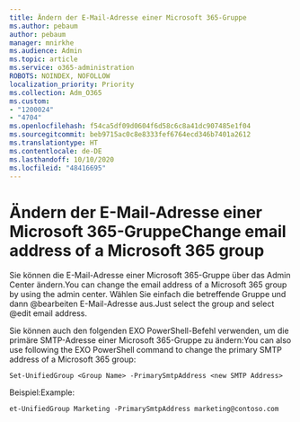 ```yaml
---
title: Ändern der E-Mail-Adresse einer Microsoft 365-Gruppe
ms.author: pebaum
author: pebaum
manager: mnirkhe
ms.audience: Admin
ms.topic: article
ms.service: o365-administration
ROBOTS: NOINDEX, NOFOLLOW
localization_priority: Priority
ms.collection: Adm_O365
ms.custom:
- "1200024"
- "4704"
ms.openlocfilehash: f54ca5df09d0604f6d58c6c8a41dc907485e1f04
ms.sourcegitcommit: beb9715ac0c8e8333fef6764ecd346b7401a2612
ms.translationtype: HT
ms.contentlocale: de-DE
ms.lasthandoff: 10/10/2020
ms.locfileid: "48416695"
---
```

# <a name="change-email-address-of-a-microsoft-365-group"></a><span data-ttu-id="1fac8-102">Ändern der E-Mail-Adresse einer Microsoft 365-Gruppe</span><span class="sxs-lookup"><span data-stu-id="1fac8-102">Change email address of a Microsoft 365 group</span></span>

<span data-ttu-id="1fac8-103">Sie können die E-Mail-Adresse einer Microsoft 365-Gruppe über das Admin Center ändern.</span><span class="sxs-lookup"><span data-stu-id="1fac8-103">You can change the email address of a Microsoft 365 group by using the admin center.</span></span> <span data-ttu-id="1fac8-104">Wählen Sie einfach die betreffende Gruppe und dann @bearbeiten E-Mail-Adresse aus.</span><span class="sxs-lookup"><span data-stu-id="1fac8-104">Just select the group and select @edit email address.</span></span>

<span data-ttu-id="1fac8-105">Sie können auch den folgenden EXO PowerShell-Befehl verwenden, um die primäre SMTP-Adresse einer Microsoft 365-Gruppe zu ändern:</span><span class="sxs-lookup"><span data-stu-id="1fac8-105">You can also use following the EXO PowerShell command to change the primary SMTP address of a Microsoft 365 group:</span></span>

`Set-UnifiedGroup <Group Name> -PrimarySmtpAddress <new SMTP Address>`

<span data-ttu-id="1fac8-106">Beispiel:</span><span class="sxs-lookup"><span data-stu-id="1fac8-106">Example:</span></span>

`et-UnifiedGroup Marketing -PrimarySmtpAddress marketing@contoso.com`
